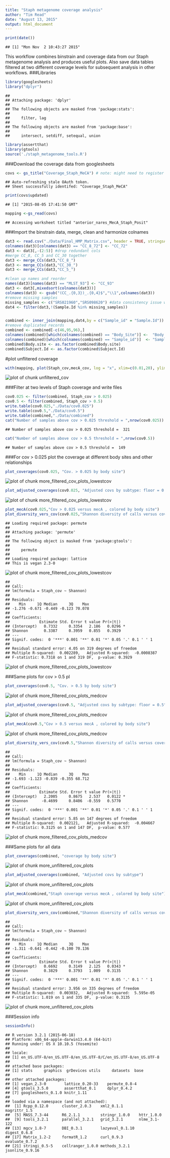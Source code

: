 ```yaml
---
title: "Staph metagenome coverage analysis"
author: "Tim Read"
date: "August 13, 2015"
output: html_document
---
```


```r
print(date())
```

```
## [1] "Mon Nov  2 10:43:27 2015"
```

This workflow combines binstrain and coverage data from our Staph metagenome analysis and produces useful plots.  Also save data tables filtered at two different coverage levels for subsequent analysis in other workflows.
###Libraries

```r
library(googlesheets)
library("dplyr")
```

```
## 
## Attaching package: 'dplyr'
## 
## The following objects are masked from 'package:stats':
## 
##     filter, lag
## 
## The following objects are masked from 'package:base':
## 
##     intersect, setdiff, setequal, union
```

```r
library(assertthat)
library(gtools)
source('./staph_metagenome_tools.R')
```

###Download the coverage data from googlesheets


```r
covs <- gs_title("Coverage_Staph_MeCA") # note: might need to register app with google here .
```

```
## Auto-refreshing stale OAuth token.
## Sheet successfully identifed: "Coverage_Staph_MeCA"
```

```r
print(covs$updated)
```

```
## [1] "2015-08-05 17:41:50 GMT"
```

```r
mapping <-gs_read(covs)
```

```
## Accessing worksheet titled "anterior_nares_MecA_Staph_Posit"
```

###Import the binstrain data, merge, clean and harmonize colnames

```r
dat3 <- read.csv("./Data/Final_HMP_Matrix.csv", header = TRUE, stringsAsFactors = FALSE)
colnames(dat3)[colnames(dat3) == "CC_8_72"] <- "CC_72"
dat3 <- dat3[,-(2:5)] #drop redundant cols
#merge CC_8, CC_5 and CC_30 together
dat3 <- merge_CCs(dat3,"CC_8_")
dat3 <- merge_CCs(dat3,"CC_30_")
dat3 <- merge_CCs(dat3,"CC_5_")

#clean up names and reorder
names(dat3)[names(dat3) == "MLST_93"] <- "CC_93"
dat3 <- dat3[,mixedsort(colnames(dat3))]
colnames(dat3) <- gsub("(CC_.{0,3})_.{0,4}$","\\1",colnames(dat3))
#remove missing samples
missing_samples <- c("SRS021960","SRS098620") #data consistency issue with these samples
dat4 <- filter(dat3,!(Sample.Id %in% missing_samples))


combined <- inner_join(mapping,dat4,by = c("Sample_id" = "Sample.Id"))
#remove duplicated records
combined <- combined[-c(46,95,96),]
colnames(combined)[which(colnames(combined) == "Body_Site")] <-  "Body.site"
colnames(combined)[which(colnames(combined) == "Sample_id")]  <- "Sample.Id"
combined$Body.site <- as.factor(combined$Body.site)
combined$Subject.Id <- as.factor(combined$Subject.Id)
```
#plot unflitered coverage


```r
with(mapping, plot(Staph_cov,mecA_cov, log = "x", xlim=c(0.01,20), ylim=c(0,10), ylab = "mecA coverage", xlab = "log(Staph. coverage)", pch = 16))
```

![plot of chunk unfiltered_cov](figure/unfiltered_cov-1.png) 


###Filter at two levels of Staph coverage and write files

```r
cov0.025 <- filter(combined, Staph_cov > 0.025)
cov0.5 <- filter(combined, Staph_cov > 0.5)
write.table(cov0.025,"./Data/cov0.025")
write.table(cov0.5,"./Data/cov0.5")
write.table(combined,"./Data/combined")
cat("Number of samples above cov > 0.025 threshold = ",nrow(cov0.025))
```

```
## Number of samples above cov > 0.025 threshold =  321
```

```r
cat("Number of samples above cov > 0.5 threshold = ",nrow(cov0.5))
```

```
## Number of samples above cov > 0.5 threshold =  149
```

###For cov > 0.025 plot the coverage at different body sites and other relationships


```r
plot_coverages(cov0.025, "Cov. > 0.025 by body site")
```

![plot of chunk more_filtered_cov_plots_lowestcov](figure/more_filtered_cov_plots_lowestcov-1.png) 

```r
plot_adjusted_coverages(cov0.025, "Adjusted covs by subtype: floor = 0.025")
```

![plot of chunk more_filtered_cov_plots_lowestcov](figure/more_filtered_cov_plots_lowestcov-2.png) 

```r
plot_mecA(cov0.025,"Cov > 0.025 versus mecA , colored by body site")
plot_diversity_vers_cov(cov0.025,"Shannon diversity of calls versus coverage: cutoff cov > 0.025")
```

```
## Loading required package: permute
## 
## Attaching package: 'permute'
## 
## The following object is masked from 'package:gtools':
## 
##     permute
## 
## Loading required package: lattice
## This is vegan 2.3-0
```

![plot of chunk more_filtered_cov_plots_lowestcov](figure/more_filtered_cov_plots_lowestcov-3.png) 

```
## 
## Call:
## lm(formula = Staph_cov ~ Shannon)
## 
## Residuals:
##    Min     1Q Median     3Q    Max 
## -1.276 -0.671 -0.449 -0.123 70.078 
## 
## Coefficients:
##             Estimate Std. Error t value Pr(>|t|)  
## (Intercept)   0.7332     0.3354   2.186   0.0296 *
## Shannon       0.3387     0.3959   0.855   0.3929  
## ---
## Signif. codes:  0 '***' 0.001 '**' 0.01 '*' 0.05 '.' 0.1 ' ' 1
## 
## Residual standard error: 4.05 on 319 degrees of freedom
## Multiple R-squared:  0.002289,	Adjusted R-squared:  -0.0008387 
## F-statistic: 0.7318 on 1 and 319 DF,  p-value: 0.3929
```

![plot of chunk more_filtered_cov_plots_lowestcov](figure/more_filtered_cov_plots_lowestcov-4.png) 

###Same plots for cov > 0.5 pl

```r
plot_coverages(cov0.5, "Cov. > 0.5 by body site")
```

![plot of chunk more_filtered_cov_plots_medcov](figure/more_filtered_cov_plots_medcov-1.png) 

```r
plot_adjusted_coverages(cov0.5, "Adjusted covs by subtype: floor = 0.5")
```

![plot of chunk more_filtered_cov_plots_medcov](figure/more_filtered_cov_plots_medcov-2.png) 

```r
plot_mecA(cov0.5,"Cov > 0.5 versus mecA , colored by body site")
```

![plot of chunk more_filtered_cov_plots_medcov](figure/more_filtered_cov_plots_medcov-3.png) 

```r
plot_diversity_vers_cov(cov0.5,"Shannon diversity of calls versus coverage: cutoff cov > 0.5")
```

```
## 
## Call:
## lm(formula = Staph_cov ~ Shannon)
## 
## Residuals:
##    Min     1Q Median     3Q    Max 
## -1.693 -1.123 -0.839 -0.355 68.712 
## 
## Coefficients:
##             Estimate Std. Error t value Pr(>|t|)  
## (Intercept)   2.2005     0.8675   2.537   0.0122 *
## Shannon      -0.4699     0.8406  -0.559   0.5770  
## ---
## Signif. codes:  0 '***' 0.001 '**' 0.01 '*' 0.05 '.' 0.1 ' ' 1
## 
## Residual standard error: 5.85 on 147 degrees of freedom
## Multiple R-squared:  0.002121,	Adjusted R-squared:  -0.004667 
## F-statistic: 0.3125 on 1 and 147 DF,  p-value: 0.577
```

![plot of chunk more_filtered_cov_plots_medcov](figure/more_filtered_cov_plots_medcov-4.png) 

###Same plots for all data

```r
plot_coverages(combined, "coverage by body site")
```

![plot of chunk more_unfiltered_cov_plots](figure/more_unfiltered_cov_plots-1.png) 

```r
plot_adjusted_coverages(combined, "Adjusted covs by subtype")
```

![plot of chunk more_unfiltered_cov_plots](figure/more_unfiltered_cov_plots-2.png) 

```r
plot_mecA(combined,"Staph coverage versus mecA , colored by body site")
```

![plot of chunk more_unfiltered_cov_plots](figure/more_unfiltered_cov_plots-3.png) 

```r
plot_diversity_vers_cov(combined,"Shannon diversity of calls versus coverage")
```

```
## 
## Call:
## lm(formula = Staph_cov ~ Shannon)
## 
## Residuals:
##    Min     1Q Median     3Q    Max 
## -1.311 -0.641 -0.442 -0.100 70.136 
## 
## Coefficients:
##             Estimate Std. Error t value Pr(>|t|)  
## (Intercept)   0.6692     0.3149   2.125   0.0343 *
## Shannon       0.3829     0.3793   1.009   0.3135  
## ---
## Signif. codes:  0 '***' 0.001 '**' 0.01 '*' 0.05 '.' 0.1 ' ' 1
## 
## Residual standard error: 3.956 on 335 degrees of freedom
## Multiple R-squared:  0.003032,	Adjusted R-squared:  5.595e-05 
## F-statistic: 1.019 on 1 and 335 DF,  p-value: 0.3135
```

![plot of chunk more_unfiltered_cov_plots](figure/more_unfiltered_cov_plots-4.png) 

###Session info

```r
sessionInfo()
```

```
## R version 3.2.1 (2015-06-18)
## Platform: x86_64-apple-darwin13.4.0 (64-bit)
## Running under: OS X 10.10.5 (Yosemite)
## 
## locale:
## [1] en_US.UTF-8/en_US.UTF-8/en_US.UTF-8/C/en_US.UTF-8/en_US.UTF-8
## 
## attached base packages:
## [1] stats     graphics  grDevices utils     datasets  base     
## 
## other attached packages:
## [1] vegan_2.3-0        lattice_0.20-33    permute_0.8-4     
## [4] gtools_3.5.0       assertthat_0.1     dplyr_0.4.2       
## [7] googlesheets_0.1.0 knitr_1.11        
## 
## loaded via a namespace (and not attached):
##  [1] Rcpp_0.12.0      cluster_2.0.3    xml2_0.1.1       magrittr_1.5    
##  [5] MASS_7.3-44      R6_2.1.1         stringr_1.0.0    httr_1.0.0      
##  [9] tools_3.2.1      parallel_3.2.1   grid_3.2.1       nlme_3.1-122    
## [13] mgcv_1.8-7       DBI_0.3.1        lazyeval_0.1.10  digest_0.6.8    
## [17] Matrix_1.2-2     formatR_1.2      curl_0.9.3       evaluate_0.7.2  
## [21] stringi_0.5-5    cellranger_1.0.0 methods_3.2.1    jsonlite_0.9.16
```
